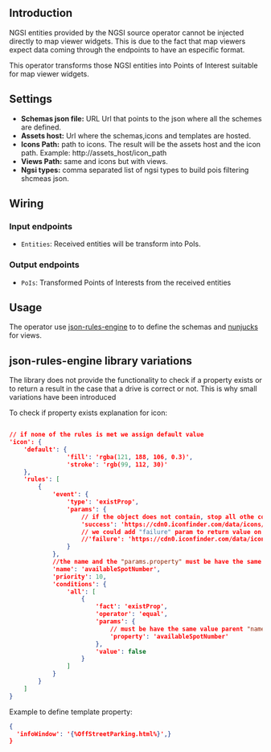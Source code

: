 ## Introduction

NGSI entities provided by the NGSI source operator cannot be injected directly
to map viewer widgets. This is due to the fact that map viewers expect data
coming through the endpoints to have an especific format.

This operator transforms those NGSI entities into Points of Interest suitable
for map viewer widgets.

## Settings

- **Schemas json file:** URL Url that points to the json where all the schemes are defined.
- **Assets host:** Url where the schemas,icons and templates are hosted.
- **Icons Path:** path to icons. The result will be the assets host and the icon path. Example: http://assets_host/icon_path
- **Views Path:** same and icons but with views. 
- **Ngsi types:** comma separated list of ngsi types to build pois filtering shcmeas json.


## Wiring

### Input endpoints

- `Entities`: Received entities will be transform into PoIs.

### Output endpoints

- `PoIs`: Transformed Points of Interests from the received entities

## Usage

The operator use [json-rules-engine](https://github.com/CacheControl/json-rules-engine) to to define the schemas
and [nunjucks](https://mozilla.github.io/nunjucks/) for views.

## json-rules-engine library variations


The library does not provide the functionality to check if a property exists or to return a result in the case that a drive is correct or not. This is why small variations have been introduced

To check if property exists explanation for icon:

```json

// if none of the rules is met we assign default value
'icon': {
    'default': {
                'fill': 'rgba(121, 188, 106, 0.3)',
                'stroke': 'rgb(99, 112, 30)'
    },
    'rules': [
        {
            'event': {
                'type': 'existProp',
                'params': {
                    // if the object does not contain, stop all othe conditions and return success value
                    'success': 'https://cdn0.iconfinder.com/data/icons/4web-3/139/location-64.png'
                    // we could add "failure" param to return value on fail
                    //'failure': 'https://cdn0.iconfinder.com/data/icons/4web-3/139/failure.png'
                } 
            },
            //the name and the "params.property" must be have the same value
            'name': 'availableSpotNumber',
            'priority': 10,
            'conditions': {
                'all': [
                    {
                        'fact': 'existProp',
                        'operator': 'equal',
                        'params': {
                            // must be have the same value parent "name"
                            'property': 'availableSpotNumber'
                        },
                        'value': false
                    }
                ]
            }
        } 
    ]  
}       
```

Example to define template property: 
```json
{
  'infoWindow': '{%OffStreetParking.html%}',}
}
```